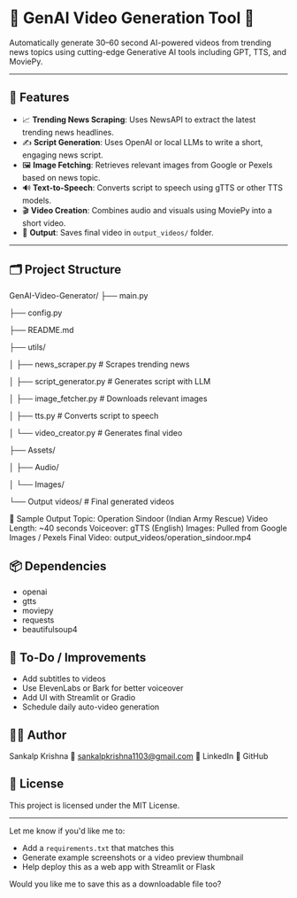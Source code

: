 # 🧠 GenAI Video Generation Tool 🎥

Automatically generate 30–60 second AI-powered videos from trending news topics using cutting-edge Generative AI tools including GPT, TTS, and MoviePy.

---

## 🚀 Features

- 📈 **Trending News Scraping**: Uses NewsAPI to extract the latest trending news headlines.
- ✍️ **Script Generation**: Uses OpenAI or local LLMs to write a short, engaging news script.
- 🖼️ **Image Fetching**: Retrieves relevant images from Google or Pexels based on news topic.
- 🔊 **Text-to-Speech**: Converts script to speech using gTTS or other TTS models.
- 🎬 **Video Creation**: Combines audio and visuals using MoviePy into a short video.
- 💾 **Output**: Saves final video in `output_videos/` folder.

---

## 🗂️ Project Structure

GenAI-Video-Generator/
├── main.py

├── config.py

├── README.md

├── utils/

│ ├── news_scraper.py # Scrapes trending news

│ ├── script_generator.py # Generates script with LLM

│ ├── image_fetcher.py # Downloads relevant images

│ ├── tts.py # Converts script to speech

│ └── video_creator.py # Generates final video

├── Assets/

│ ├── Audio/

│ └── Images/

└── Output videos/ # Final generated videos

🧪 Sample Output
Topic: Operation Sindoor (Indian Army Rescue)
Video Length: ~40 seconds
Voiceover: gTTS (English)
Images: Pulled from Google Images / Pexels
Final Video: output_videos/operation_sindoor.mp4

## 📦 Dependencies
- openai
- gtts
- moviepy
- requests
- beautifulsoup4

## 🔮 To-Do / Improvements
- Add subtitles to videos
- Use ElevenLabs or Bark for better voiceover
- Add UI with Streamlit or Gradio
- Schedule daily auto-video generation

## 👨‍💻 Author
Sankalp Krishna
📧 sankalpkrishna1103@gmail.com
🔗 LinkedIn
🔗 GitHub

## 📄 License
This project is licensed under the MIT License.

---

Let me know if you'd like me to:
- Add a `requirements.txt` that matches this
- Generate example screenshots or a video preview thumbnail
- Help deploy this as a web app with Streamlit or Flask

Would you like me to save this as a downloadable file too?
